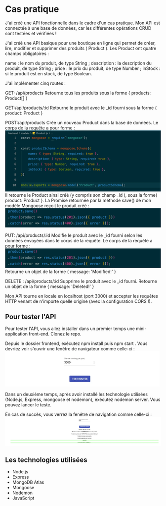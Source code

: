 # Cas pratique #

J'ai créé une API fonctionnelle dans le cadre d'un cas pratique. Mon API est connectée à une base de données, car les différentes opérations CRUD sont testées et vérifiées !

J'ai créé une API basique pour une boutique en ligne qui permet de créer, lire, modifier et supprimer des produits ( Product ). Les Product ont quatre champs obligatoires :

name : le nom du produit, de type String ;
description : la description du produit, de type String ;
price : le prix du produit, de type Number ;
inStock : si le produit est en stock, de type Boolean.

J'ai implémenter cinq routes :

GET: /api/products
Retourne tous les produits sous la forme { products: Product[] }

GET:/api/products/:id
Retourne le produit avec le _id fourni sous la forme { product: Product }

POST:/api/products
Crée un nouveau Product dans la base de données.
Le corps de la requête a pour forme :
![fullstack-activity](frontend/images/cinqRoutes.webp)
Il retourne le Product ainsi créé (y compris son champ _id ), sous la forme{ product: Product }.
La Promise retournée par la méthode save() de mon modèle Mongoose reçoit le produit créé :
![fullstack-activity](frontend/images/promiseSave.webp)

PUT: /api/products/:id
Modifie le produit avec le _id fourni selon les données envoyées dans le corps de la requête.
Le corps de la requête a pour forme :
![fullstack-activity](frontend/images/promiseSave.webp)
Retourne un objet de la forme { message: 'Modified!' }

DELETE : /api/products/:id
Supprime le produit avec le _id fourni.
Retourne un objet de la forme { message: 'Deleted!' }

Mon API tourne en locale en localhost (port 3000) et accepter les requêtes HTTP venant de n'importe quelle origine (avec la configuration CORS !).

## Pour tester l'API

Pour tester l'API, vous allez installer dans un premier temps une mini-application front-end. Clonez le repo.

Depuis le dossier frontend, exécutez npm install puis npm start . Vous devriez voir s'ouvrir une fenêtre de navigateur comme celle-ci :
![fullstack-activity](frontend/images/fenetreNavigateur.webp)

Dans un deuxième temps, après avoir installé les technologie utilisées (Node.js, Express, mongoose et nodemon), exécutez nodemon server. Vous pouvez lancer le teste.

En cas de succès, vous verrez la fenêtre de navigation comme celle-ci :
![fullstack-activity](frontend/images/fenetreSucces.webp)

## Les technologies utilisées

- Node.js
- Express
- MongoDB Atlas
- Mongoose
- Nodemon
- JavaScript

